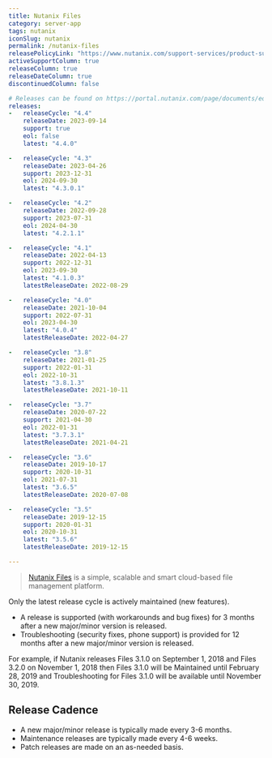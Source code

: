 ```yaml
---
title: Nutanix Files
category: server-app
tags: nutanix
iconSlug: nutanix
permalink: /nutanix-files
releasePolicyLink: "https://www.nutanix.com/support-services/product-support/support-policies-and-faqs"
activeSupportColumn: true
releaseColumn: true
releaseDateColumn: true
discontinuedColumn: false

# Releases can be found on https://portal.nutanix.com/page/documents/eol/list?type=files.
releases:
-   releaseCycle: "4.4"
    releaseDate: 2023-09-14
    support: true
    eol: false
    latest: "4.4.0"

-   releaseCycle: "4.3"
    releaseDate: 2023-04-26
    support: 2023-12-31
    eol: 2024-09-30
    latest: "4.3.0.1"

-   releaseCycle: "4.2"
    releaseDate: 2022-09-28
    support: 2023-07-31
    eol: 2024-04-30
    latest: "4.2.1.1"

-   releaseCycle: "4.1"
    releaseDate: 2022-04-13
    support: 2022-12-31
    eol: 2023-09-30
    latest: "4.1.0.3"
    latestReleaseDate: 2022-08-29

-   releaseCycle: "4.0"
    releaseDate: 2021-10-04
    support: 2022-07-31
    eol: 2023-04-30
    latest: "4.0.4"
    latestReleaseDate: 2022-04-27

-   releaseCycle: "3.8"
    releaseDate: 2021-01-25
    support: 2022-01-31
    eol: 2022-10-31
    latest: "3.8.1.3"
    latestReleaseDate: 2021-10-11

-   releaseCycle: "3.7"
    releaseDate: 2020-07-22
    support: 2021-04-30
    eol: 2022-01-31
    latest: "3.7.3.1"
    latestReleaseDate: 2021-04-21

-   releaseCycle: "3.6"
    releaseDate: 2019-10-17
    support: 2020-10-31
    eol: 2021-07-31
    latest: "3.6.5"
    latestReleaseDate: 2020-07-08

-   releaseCycle: "3.5"
    releaseDate: 2019-12-15
    support: 2020-01-31
    eol: 2020-10-31
    latest: "3.5.6"
    latestReleaseDate: 2019-12-15

---
```


> [Nutanix Files](https://www.nutanix.com/uk/products/files) is a simple, scalable and smart
> cloud-based file management platform.

Only the latest release cycle is actively maintained (new features).

* A release is supported (with workarounds and bug fixes) for 3 months after a new major/minor
  version is released.
* Troubleshooting (security fixes, phone support) is provided for 12 months after a new major/minor
  version is released.

For example, if Nutanix releases Files 3.1.0 on September 1, 2018 and Files 3.2.0 on November 1,
2018 then Files 3.1.0 will be Maintained until February 28, 2019 and Troubleshooting for Files 3.1.0
will be available until November 30, 2019.

## Release Cadence

* A new major/minor release is typically made every 3-6 months.
* Maintenance releases are typically made every 4-6 weeks.
* Patch releases are made on an as-needed basis.
